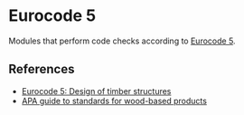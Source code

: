 # Eurocode 5
Modules that perform code checks according to [Eurocode 5](https://eurocodes.jrc.ec.europa.eu/showpage.php?id=135).


## References
- [Eurocode 5: Design of timber structures](https://en.wikipedia.org/wiki/Eurocode_5:_Design_of_timber_structures)
- [APA guide to standards for wood-based products](https://apawood-europe.org/official-guidelines/european-standards/)
